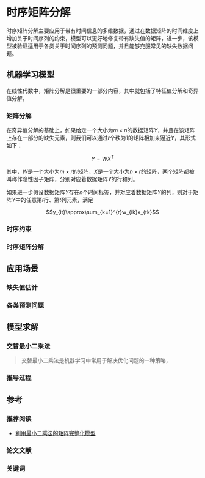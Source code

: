 # 时序矩阵分解

时序矩阵分解主要应用于带有时间信息的多维数据，通过在数据矩阵的时间维度上增加关于时间序列的约束，模型可以更好地修复带有缺失值的矩阵，进一步，该模型被验证适用于各类关于时间序列的预测问题，并且能够克服常见的缺失数据问题。

## 机器学习模型

在线性代数中，矩阵分解是很重要的一部分内容，其中就包括了特征值分解和奇异值分解。

### 矩阵分解

在奇异值分解的基础上，如果给定一个大小为$m\times n$的数据矩阵$Y$，并且在该矩阵上存在一部分的缺失元素，则我们可以通过$r$个秩为1的矩阵相加来逼近$Y$，其形式如下：

$$Y=WX^T$$

其中，$W$是一个大小为$m\times r$的矩阵，$X$是一个大小为$n\times r$的矩阵，两个矩阵都被叫称作隐性因子矩阵，分别对应着数据矩阵$Y$的行和列。

如果进一步假设数据矩阵$Y$存在$n$个时间标签，并对应着数据矩阵$Y$的列，则对于矩阵$Y$中的任意第$i$行、第$t$列元素，满足

$$y_{it}\approx\sum_{k=1}^{r}w_{ik}x_{tk}$$

### 时序约束



### 时序矩阵分解

## 应用场景

### 缺失值估计

### 各类预测问题

## 模型求解

### 交替最小二乘法

> 交替最小二乘法是机器学习中常用于解决优化问题的一种策略，

### 推导过程

## 参考

### 推荐阅读

- [利用最小二乘法的矩阵完整化模型](https://stanford.edu/~rezab/classes/cme323/S15/notes/lec14.pdf)

### 论文文献

### 关键词
